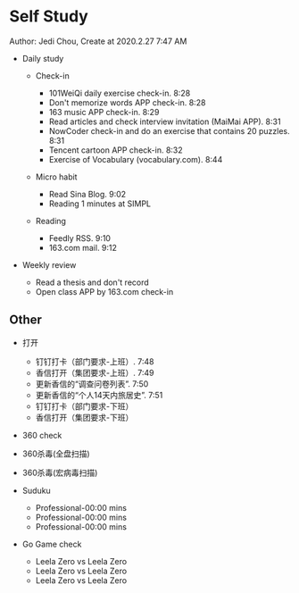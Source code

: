# Self Study

Author: Jedi Chou, Create at 2020.2.27 7:47 AM

* Daily study
  * Check-in
    * 101WeiQi daily exercise check-in. 8:28
    * Don't memorize words APP check-in. 8:28
    * 163 music APP check-in. 8:29
    * Read articles and check interview invitation (MaiMai APP). 8:31
    * NowCoder check-in and do an exercise that contains 20 puzzles. 8:31
    * Tencent cartoon APP check-in. 8:32
    * Exercise of Vocabulary (vocabulary.com). 8:44

  * Micro habit
    * Read Sina Blog. 9:02
    * Reading 1 minutes at SIMPL

  * Reading
    * Feedly RSS. 9:10
    * 163.com mail. 9:12

* Weekly review
  * Read a thesis and don't record
  * Open class APP by 163.com check-in

## Other

* 打开
  * 钉钉打卡（部门要求-上班）. 7:48
  * 香信打开（集团要求-上班）. 7:49
  * 更新香信的“调查问卷列表”. 7:50
  * 更新香信的“个人14天内旅居史”. 7:51
  * 钉钉打卡（部门要求-下班）
  * 香信打开（集团要求-下班）

* 360 check
* 360杀毒(全盘扫描)
* 360杀毒(宏病毒扫描)

* Suduku
  * Professional-00:00 mins
  * Professional-00:00 mins
  * Professional-00:00 mins

* Go Game check
  * Leela Zero vs Leela Zero
  * Leela Zero vs Leela Zero
  * Leela Zero vs Leela Zero

